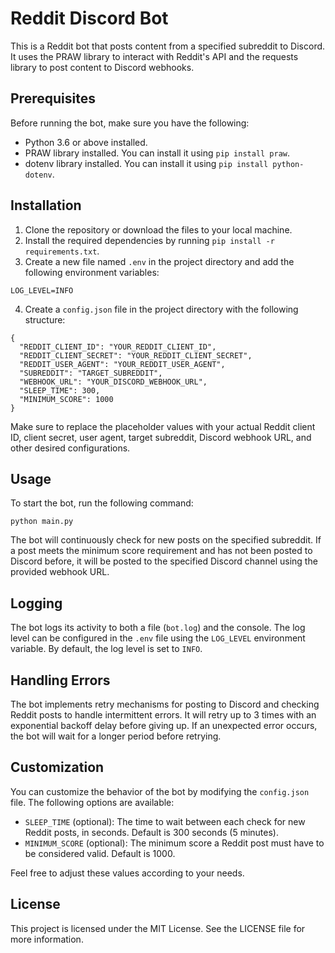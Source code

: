 # Reddit Discord Bot

This is a Reddit bot that posts content from a specified subreddit to Discord. It uses the PRAW library to interact with Reddit's API and the requests library to post content to Discord webhooks.

## Prerequisites
Before running the bot, make sure you have the following:

* Python 3.6 or above installed.
* PRAW library installed. You can install it using `pip install praw`.
* dotenv library installed. You can install it using `pip install python-dotenv`.

## Installation

1. Clone the repository or download the files to your local machine.
2. Install the required dependencies by running `pip install -r requirements.txt`.
3. Create a new file named `.env` in the project directory and add the following environment variables:

```
LOG_LEVEL=INFO
```

4. Create a `config.json` file in the project directory with the following structure:

```
{
  "REDDIT_CLIENT_ID": "YOUR_REDDIT_CLIENT_ID",
  "REDDIT_CLIENT_SECRET": "YOUR_REDDIT_CLIENT_SECRET",
  "REDDIT_USER_AGENT": "YOUR_REDDIT_USER_AGENT",
  "SUBREDDIT": "TARGET_SUBREDDIT",
  "WEBHOOK_URL": "YOUR_DISCORD_WEBHOOK_URL",
  "SLEEP_TIME": 300,
  "MINIMUM_SCORE": 1000
}
```

Make sure to replace the placeholder values with your actual Reddit client ID, client secret, user agent, target subreddit, Discord webhook URL, and other desired configurations.

## Usage

To start the bot, run the following command:
```
python main.py
```

The bot will continuously check for new posts on the specified subreddit. If a post meets the minimum score requirement and has not been posted to Discord before, it will be posted to the specified Discord channel using the provided webhook URL.

## Logging

The bot logs its activity to both a file (`bot.log`) and the console. The log level can be configured in the `.env` file using the `LOG_LEVEL` environment variable. By default, the log level is set to `INFO`.

## Handling Errors

The bot implements retry mechanisms for posting to Discord and checking Reddit posts to handle intermittent errors. It will retry up to 3 times with an exponential backoff delay before giving up. If an unexpected error occurs, the bot will wait for a longer period before retrying.

## Customization

You can customize the behavior of the bot by modifying the `config.json` file. The following options are available:

* `SLEEP_TIME` (optional): The time to wait between each check for new Reddit posts, in seconds. Default is 300 seconds (5 minutes).
* `MINIMUM_SCORE` (optional): The minimum score a Reddit post must have to be considered valid. Default is 1000.

Feel free to adjust these values according to your needs.

## License
This project is licensed under the MIT License. See the LICENSE file for more information.
